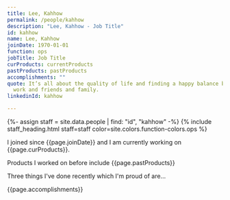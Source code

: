 ```yaml
---
title: Lee, Kahhow
permalink: /people/kahhow
description: "Lee, Kahhow - Job Title"
id: kahhow
name: Lee, Kahhow
joinDate: 1970-01-01
function: ops
jobTitle: Job Title
curProducts: currentProducts
pastProducts: pastProducts
accomplishments: ""
quote: It’s all about the quality of life and finding a happy balance between
  work and friends and family.
linkedinId: kahhow

---
```


{%- assign staff = site.data.people | find: "id", "kahhow" -%}
{% include staff_heading.html staff=staff color=site.colors.function-colors.ops %}

<p>I joined since {{page.joinDate}} and I am currently working on {{page.curProducts}}.</p>

<p>Products I worked on before include {{page.pastProducts}}</p>

<p>Three things I've done recently which I'm proud of are...</p>
{{page.accomplishments}}
